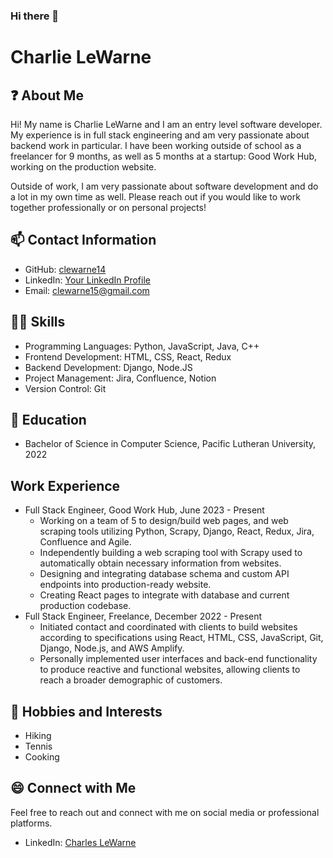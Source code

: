 ### Hi there 👋

<!--
**clewarne14/clewarne14** is a ✨ _special_ ✨ repository because its `README.md` (this file) appears on your GitHub profile.

Here are some ideas to get you started:

- 🔭 I’m currently working on ...
- 🌱 I’m currently learning ...
- 👯 I’m looking to collaborate on ...
- 🤔 I’m looking for help with ...
- 💬 Ask me about ...
- 📫 How to reach me: ...
- 😄 Pronouns: ...
- ⚡ Fun fact: ...
-->

# Charlie LeWarne

## ❓ About Me

Hi! My name is Charlie LeWarne and I am an entry level software developer. My experience is in full stack engineering and am very passionate about backend work in particular. I have been working outside of school as a freelancer for 9 months, as well as 5 months at a startup: Good Work Hub, working on the production website. 

Outside of work, I am very passionate about software development and do a lot in my own time as well. Please reach out if you would like to work together professionally or on personal projects!

## 📫 Contact Information

- GitHub: [clewarne14](https://github.com/clewarne14)
- LinkedIn: [Your LinkedIn Profile](https://www.linkedin.com/in/charles-lewarne-8516851a8/)
- Email: clewarne15@gmail.com

## 👨‍💻 Skills

- Programming Languages: Python, JavaScript, Java, C++
- Frontend Development: HTML, CSS, React, Redux
- Backend Development: Django, Node.JS
- Project Management: Jira, Confluence, Notion
- Version Control: Git

## 📗 Education

- Bachelor of Science in Computer Science, Pacific Lutheran University, 2022

## Work Experience

- Full Stack Engineer, Good Work Hub, June 2023 - Present
  - Working on a team of 5 to design/build web pages, and web scraping tools utilizing Python, Scrapy, Django, React, Redux, Jira, Confluence and Agile.
  - Independently building a web scraping tool with Scrapy used to automatically obtain necessary information from websites.
  - Designing and integrating database schema and custom API endpoints into production-ready website.
  - Creating React pages to integrate with database and current production codebase.
- Full Stack Engineer, Freelance, December 2022 - Present
  - Initiated contact and coordinated with clients to build websites according to specifications using React, HTML, CSS, JavaScript, Git, Django, Node.js, and AWS Amplify.
  - Personally implemented user interfaces and back-end functionality to produce reactive and functional websites, allowing clients to reach a broader demographic of customers.

## 🌄 Hobbies and Interests

- Hiking
- Tennis
- Cooking

## 😄 Connect with Me

Feel free to reach out and connect with me on social media or professional platforms.

- LinkedIn: [Charles LeWarne](https://www.linkedin.com/in/charles-lewarne-8516851a8/)
